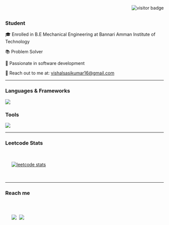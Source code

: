 <img align="right" src="https://visitor-badge.laobi.icu/badge?page_id=vishalsasikumar.vishalsasikumar" alt="visitor badge"/>
<br>
<h1 align="left" style="margin-top: 30px;">
<!--     //<img src="https://readme-typing-svg.demolab.com?font=Fira+Code&pause=1000&center=true&multiline=true&random=true&width=435&lines=Hello!!+This+is+ Vishal&color=8892BF"  /> -->
</h1>
<h3 align="left"><strong>Student</strong></h3>
<div align="left">
  <p>🎓 Enrolled in B.E Mechanical Engineering at Bannari Amman Institute of Technology</p>
  <p>📚 Problem Solver</p>
  <p>🧠 Passionate in software development</p>
  <p>📧 Reach out to me at: <a href="mailto:vishalsasikumar16@gmail.com">vishalsasikumar16@gmail.com</a></p>
</div>

<hr>

<h3 align="left"><strong>Languages & Frameworks</strong></h3>
<p align="left">
    <img src="https://skillicons.dev/icons?i=c,python,java,html,css" />
</p>
<h3><strong>Tools</strong></h3>
  <img src="https://skillicons.dev/icons?i=github,git,figma,vscode" />
<p>


<hr>
<h3 align="left"><strong>Leetcode Stats </strong> </h3>

<div align="left" style="padding: 20px;">

<!--START_SECTION:waka-->

<!--END_SECTION:waka-->

<!-- <a href="https://github.com/vishalsasikumar"><img src="https://github-readme-streak-stats.herokuapp.com?user=vishalsasikumar&theme=dark&hide_border=true" alt="GitHub Streak" /></a><br><br> -->
<a href="https://leetcode.com/u/vishalsasikumar016/"><img src="https://leetcard.jacoblin.cool/vishalsasikumar016" alt="leetcode stats"></a>

</div>
<hr>
<h3>Reach me<h3>
<div align="left" style="padding: 20px;">

<a href="mailto:vishalsasikumar16.com"><img src="https://skillicons.dev/icons?i=gmail&theme=light"></a>&nbsp;
<a href="https://github.com/VISHALSASIKUMAR"><img src="https://skillicons.dev/icons?i=github&theme=light"></a>&nbsp;
<!-- <a href="https://www.linkedin.com/in/praveenraam/"><img src="https://skillicons.dev/icons?i=linkedin&theme=light" alt="LinkedIn" /></a>&nbsp; -->

<!-- <a href="https://www.instagram.com/praveen.raam_/"><img src="https://skillicons.dev/icons?i=instagram&theme=light"></a>&nbsp; -->


</div>
